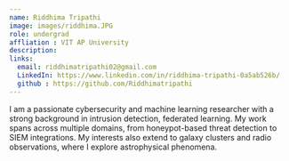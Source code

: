```yaml
---
name: Riddhima Tripathi
image: images/riddhima.JPG
role: undergrad
affliation : VIT AP University
description: 
links:
  email: riddhimatripathi02@gmail.com
  LinkedIn: https://www.linkedin.com/in/riddhima-tripathi-0a5ab526b/
  github : https://github.com/Riddhimatripathi
---
```

 
I am a passionate cybersecurity and machine learning researcher with a strong background in intrusion detection, federated learning. My work spans across multiple domains, from honeypot-based threat detection to SIEM integrations.
My interests also extend to galaxy clusters and radio observations, where I explore astrophysical phenomena.
